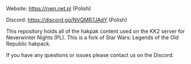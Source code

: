 Website: https://nwn.net.pl (Polish)

Discord: https://discord.gg/NVQMR7JAdY (Polish)

This repository holds all of the hakpak content used on the KK2 server for Neverwinter Nights (PL). This is a fork of Star Wars: Legends of the Old Republic hakpack. 

If you have any questions or issues please contact us on the Discord.
